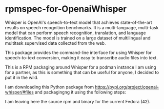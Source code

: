# rpmspec-for-OpenaiWhisper

Whisper is OpenAI's speech-to-text model that achieves state-of-the-art results on
speech recognition benchmarks. It is a multi-language, multi-task model that can
perform speech recognition, translation, and language identification. The model is
trained on a large dataset of multilingual and multitask supervised data collected
from the web.

This package provides the command-line interface for using Whisper for speech-to-text
conversion, making it easy to transcribe audio files into text.


This is a RPM packaging around Whisper for a podman instance I am using for a partner, 
as this is something that can be useful for anyone, I decided to put it in the wild.


I am downloading this Python package from https://pypi.org/project/openai-whisper/#files 
and packagingng it using the following steps:

I am leaving here the source rpm and  binary for the current Fedora (42).

